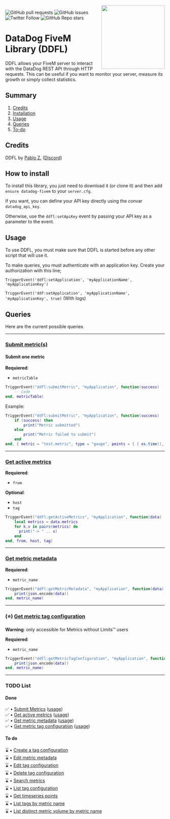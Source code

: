 <img align="right" src="https://cdn-ak.f.st-hatena.com/images/fotolife/n/nekonenene/20170508/20170508180215.png" height="200" width="200">

![GitHub pull requests](https://img.shields.io/github/issues-pr/PABLO-1610/datadog-fivem)
![GitHub issues](https://img.shields.io/github/issues/PABLO-1610/datadog-fivem)
![Twitter Follow](https://img.shields.io/twitter/follow/Pablo1610_?style=social)
![GitHub Repo stars](https://img.shields.io/github/stars/PABLO-1610/datadog-fivem?style=social)

# DataDog FiveM Library (DDFL)

DDFL allows your FiveM server to interact with the DataDog REST API through HTTP requests.
This can be useful if you want to monitor your server, measure its growth or simply collect statistics.

## Summary

1) [Credits](#credits)
3) [Installation](#how-to-install)
4) [Usage](#usage)
5) [Queries](#queries)
6) [To-do](#todo-list)

## Credits

DDFL by [Pablo Z.](https://github.com/PABLO-1610) ([Discord](https://discord.gg/Y9HJw4u6Hh))

## How to install

To install this library, you just need to download it (or clone it) 
and then add `ensure datadog-fivem` to your `server.cfg`.

If you want, you can define your API key directly using the convar `datadog_api_key`. 

Otherwise, use the `ddfl:setApiKey` event by passing your API key as a parameter to the event.

## Usage

To use DDFL, you must make sure that DDFL is started before any other script that will use it.

To make queries, you must authenticate with an application key. Create your authorization with this line;

`TriggerEvent('ddfl:setApplication', 'myApplicationName', 'myApplicationKey')`

`TriggerEvent('ddf:setApplication', 'myApplicationName', 'myApplicationKey', true)` (With logs)

## Queries

Here are the current possible queries

<hr/>

### [Submit metric(s)](https://docs.datadoghq.com/fr/api/latest/metrics/#submit-metrics)
#### Submit one metric
**Requiered**:
- `metricTable`
```lua
TriggerEvent("ddfl:submitMetric", "myApplication", function(success)
    -- Code
end, metricTable)
```
Example:
```lua
TriggerEvent("ddfl:submitMetric", "myApplication", function(success)
    if (success) then
        print("Metric submitted")
    else
        print("Metric failed to submit")
    end
end, { metric = "test.metric", type = "gauge", points = { { os.time(), 1.5 } }, tags = { "user:me", "test:ok" } })
```

<hr/>

### [Get active metrics](https://docs.datadoghq.com/fr/api/latest/metrics/#get-active-metrics-list)
**Requiered**:
- `from`

**Optional**:
- `host`
- `tag`
```lua
TriggerEvent("ddfl:getActiveMetrics", "myApplication", function(data)
    local metrics = data.metrics
    for k,v in pairs(metrics) do
      print("-> " .. v)
    end
end, from, host, tag)
```

<hr/>

### [Get metric metadata](https://docs.datadoghq.com/fr/api/latest/metrics/#get-metric-metadata)
**Requiered**:
- `metric_name`
```lua
TriggerEvent("ddfl:getMetricMetadata", "myApplication", function(data)
    print(json.encode(data))
end, metric_name)
```

<hr/>

### (⭐) [Get metric tag configuration](https://docs.datadoghq.com/fr/api/latest/metrics/#list-tag-configuration-by-name)
**__Warning__**: only accessible for Metrics without Limits™ users

**Requiered**:
- `metric_name`
```lua
TriggerEvent("ddfl:getMetricTagConfiguration", "myApplication", function(data)
    print(json.encode(data))
end, metric_name)
```

<hr/>

### TODO List
#### Done
✅ • [Submit Metrics](https://docs.datadoghq.com/fr/api/latest/metrics/#submit-metrics) ([usage](https://github.com/PABLO-1610/datadog-fivem#submit-metrics))<br/>
✅ • [Get active metrics](https://docs.datadoghq.com/fr/api/latest/metrics/#get-active-metrics-list) ([usage](https://github.com/PABLO-1610/datadog-fivem/#get-active-metrics))<br/>
✅ • [Get metric metadata](https://docs.datadoghq.com/fr/api/latest/metrics/#get-metric-metadata) ([usage](https://github.com/PABLO-1610/datadog-fivem/#get-metric-metadata))<br/>
✅ • [Get metric tag configuration](https://docs.datadoghq.com/fr/api/latest/metrics/#list-tag-configuration-by-name) ([usage](https://github.com/PABLO-1610/datadog-fivem/#-get-metric-tag-configuration))
#### To do
⌛ • [Create a tag configuration](https://docs.datadoghq.com/fr/api/latest/metrics/#create-a-tag-configuration)<br/>
⌛ • [Edit metric metadata](https://docs.datadoghq.com/fr/api/latest/metrics/#edit-metric-metadata)<br/>
⌛ • [Edit tag configuration](https://docs.datadoghq.com/fr/api/latest/metrics/#update-a-tag-configuration)<br/>
⌛ • [Delete tag configuration](https://docs.datadoghq.com/fr/api/latest/metrics/#delete-a-tag-configuration)<br/>
⌛ • [Search metrics](https://docs.datadoghq.com/fr/api/latest/metrics/#search-metrics)<br/>
⌛ • [List tag configuration](https://docs.datadoghq.com/fr/api/latest/metrics/#list-tag-configurations)<br/>
⌛ • [Get timeseries points](https://docs.datadoghq.com/fr/api/latest/metrics/#query-timeseries-points)<br/>
⌛ • [List tags by metric name](https://docs.datadoghq.com/fr/api/latest/metrics/#list-tags-by-metric-name)<br/>
⌛ • [List distinct metric volume by metric name](https://docs.datadoghq.com/fr/api/latest/metrics/#list-distinct-metric-volumes-by-metric-name)<br/>


                                                                                                                               
